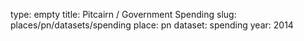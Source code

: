 type: empty
title: Pitcairn / Government Spending
slug: places/pn/datasets/spending
place: pn
dataset: spending
year: 2014
